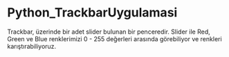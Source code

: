 # Python_TrackbarUygulamasi

Trackbar, üzerinde bir adet slider bulunan bir penceredir. 
Slider ile Red, Green ve Blue renklerimizi 0 - 255 değerleri arasında görebiliyor ve renkleri karıştırabiliyoruz.

